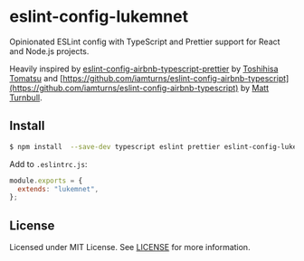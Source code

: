 # eslint-config-lukemnet

Opinionated ESLint config with TypeScript and Prettier support for React and Node.js projects.

Heavily inspired by [eslint-config-airbnb-typescript-prettier](https://github.com/toshi-toma/eslint-config-airbnb-typescript-prettier) by [Toshihisa Tomatsu](https://github.com/toshi-toma) and [https://github.com/iamturns/eslint-config-airbnb-typescript](https://github.com/iamturns/eslint-config-airbnb-typescript) by [Matt Turnbull](https://github.com/iamturns).

## Install

```bash
$ npm install  --save-dev typescript eslint prettier eslint-config-lukemnet
```

Add to `.eslintrc.js`:

```js
module.exports = {
  extends: "lukemnet",
};
```

## License

Licensed under MIT License. See [LICENSE](https://github.com/lukemnet/eslint-config-lukemnet/blob/master/LICENSE) for more information.
